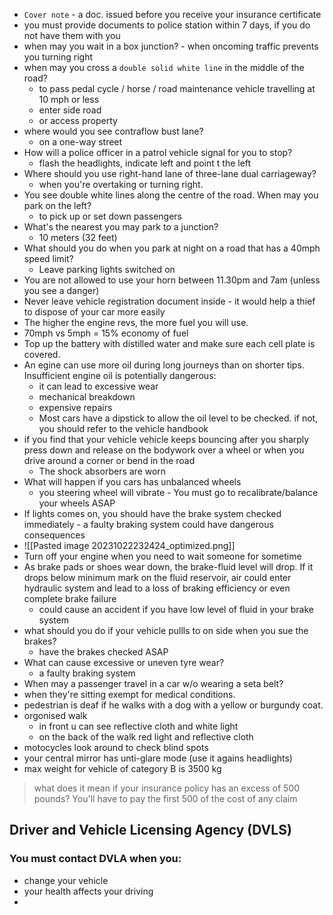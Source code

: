 - `Cover note` - a doc. issued before you receive your insurance certificate
- you must provide documents to police station within 7 days, if you do not have them with you
- when may you wait in a box junction? - when oncoming traffic prevents you turning right
- when may you cross a `double solid white line` in the middle of  the road?
	- to pass pedal cycle / horse / road maintenance vehicle travelling at 10 mph or less
	- enter side road
	- or access property
- where would you see contraflow bust lane?
	- on a one-way street
- How will a police officer in a patrol vehicle signal for you to stop?
	- flash the headlights, indicate left and point t the left
- Where should you use right-hand lane of three-lane dual carriageway?
	- when you're overtaking or turning right.
- You see double white lines along the centre of the road. When may you park on the left?
	- to  pick up or set down passengers
- What's the nearest you may park to a junction?
	- 10 meters (32 feet)
- What should you do when  you park at night on a road that has a 40mph speed limit?
	- Leave parking lights switched on
- You are not allowed to use your horn between 11.30pm and 7am (unless you see a danger)
- Never leave vehicle registration document inside - it would help a thief to dispose of your car more easily
- The higher the engine revs, the more fuel you will use.
- 70mph vs 5mph = 15% economy of fuel
- Top up the battery with distilled water and make sure each cell plate is covered.
- An egine can use more oil during long journeys than on shorter tips. Insufficient engine oil is potentially dangerous:
	- it can lead to excessive wear
	- mechanical breakdown
	- expensive repairs
	- Most cars have a dipstick to allow the oil level to be checked. if not, you should refer to the vehicle handbook
- if you find that your vehicle vehicle keeps bouncing after you sharply press down and release on the bodywork over a wheel or when you drive around a corner or bend in the road
	- The shock absorbers are worn
- What will happen if you cars has unbalanced wheels
	- you steering wheel will vibrate - You must go to recalibrate/balance your wheels ASAP
- If lights comes on, you should have the brake system checked immediately - a faulty braking system could have dangerous consequences
- ![[Pasted image 20231022232424_optimized.png]]
- Turn off your engine when you need to wait someone for sometime
- As brake pads or shoes wear down, the brake-fluid level will drop. If it drops below minimum mark on the fluid reservoir, air could enter hydraulic system and lead to a loss of braking efficiency or even complete brake failure
	- could cause an accident if you have low level of fluid in your brake system
- what should you do if your vehicle pullls to on side when you sue the brakes?
	- have the brakes checked ASAP
- What can cause excessive or uneven tyre wear?
	- a faulty braking system
- When may a passenger travel in a car w/o wearing a seta belt?
- when they're sitting exempt for medical conditions.
- pedestrian is deaf if he walks with a dog with a yellow or burgundy coat.
- orgonised walk
	- in front u can see reflective cloth and white light
	- on the back of the walk red light and reflective cloth
- motocycles look around to check blind spots
- your central mirror has unti-glare mode (use it agains headlights)
- max weight for vehicle of category B is 3500 kg

> what does it mean if your insurance policy has an excess of 500 pounds?
> You'll have to pay the first 500 of the cost of any claim


## Driver and Vehicle Licensing Agency (DVLS)

### You must contact DVLA when you:
-  change your vehicle
- your health affects your driving
-